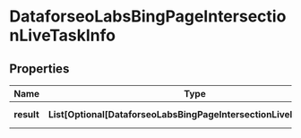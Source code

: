 # DataforseoLabsBingPageIntersectionLiveTaskInfo


## Properties

| Name | Type | Description | Notes |
|------------ | ------------- | ------------- | -------------|
**result** | **List[Optional[DataforseoLabsBingPageIntersectionLiveResultInfo]]** | array of results |[optional]|